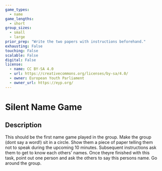 ```yaml
---
game_types:
  - name
game_lengths:
  - short
group_sizes:
  - small
  - large
prior_prep: "Write the two papers with instructions beforehand."
exhausting: False
touching: False
scalable: False
digital: False
license:
  - name: CC BY-SA 4.0
  - url: https://creativecommons.org/licenses/by-sa/4.0/
  - owner: European Youth Parliament
  - owner_url: https://eyp.org/
---
```

# Silent Name Game

## Description
This should be the first name game played in the group. Make the group
(dont say a word!) sit in a circle. Show them a piece of paper telling them not to
speak during the upcoming 10 minutes. Subsequent instructions ask them to get to know each others' names. Once theyre finished with this task, point out one person and ask the others to say this persons name. Go around the group.
